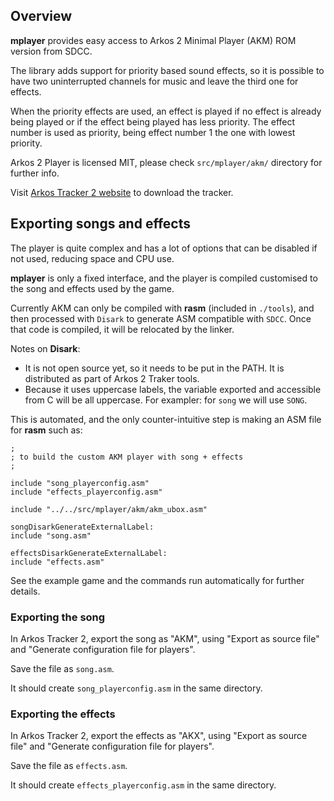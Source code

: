 ## Overview

**mplayer** provides easy access to Arkos 2 Minimal Player (AKM) ROM version
from SDCC.

The library adds support for priority based sound effects, so it is possible
to have two uninterrupted channels for music and leave the third one for
effects.

When the priority effects are used, an effect is played if no effect is
already being played or if the effect being played has less priority. The
effect number is used as priority, being effect number 1 the one with lowest
priority.

Arkos 2 Player is licensed MIT, please check `src/mplayer/akm/` directory for
further info.

Visit [Arkos Tracker 2 website](http://www.julien-nevo.com/arkostracker/) to
download the tracker.

## Exporting songs and effects

The player is quite complex and has a lot of options that can be disabled if
not used, reducing space and CPU use.

**mplayer** is only a fixed interface, and the player is compiled customised to
the song and effects used by the game.

Currently AKM can only be compiled with **rasm** (included in `./tools`), and then
processed with `Disark` to generate ASM compatible with `SDCC`. Once that code is
compiled, it will be relocated by the linker.

Notes on **Disark**:

  - It is not open source yet, so it needs to be put in the PATH. It is
    distributed as part of Arkos 2 Traker tools.
  - Because it uses uppercase labels, the variable exported and accessible from
    C will be all uppercase. For exampler: for `song` we will use `SONG`.

This is automated, and the only counter-intuitive step is making an ASM file
for **rasm** such as:

```
;
; to build the custom AKM player with song + effects
;

include "song_playerconfig.asm"
include "effects_playerconfig.asm"

include "../../src/mplayer/akm/akm_ubox.asm"

songDisarkGenerateExternalLabel:
include "song.asm"

effectsDisarkGenerateExternalLabel:
include "effects.asm"
```

See the example game and the commands run automatically for further details.

### Exporting the song

In Arkos Tracker 2, export the song as "AKM", using "Export as source file" and
"Generate configuration file for players".

Save the file as `song.asm`.

It should create `song_playerconfig.asm` in the same directory.

### Exporting the effects

In Arkos Tracker 2, export the effects as "AKX", using "Export as source file" and
"Generate configuration file for players".

Save the file as `effects.asm`.

It should create `effects_playerconfig.asm` in the same directory.

